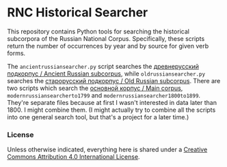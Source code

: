 # RNC Historical Searcher

This repository contains Python tools for searching the historical
subcorpora of the Russian National Corpus. Specifically, these scripts
return the number of occurrences by year and by source for given verb forms.

The `ancientrussiansearcher.py` script searches the
[древнерусский подкорпус / Ancient Russian subcorpus](http://ruscorpora.ru/search-old_rus.html),
while `oldrussiansearcher.py` searches the
[старорусский подкорпус / Old Russian subcorpus](http://ruscorpora.ru/search-mid_rus.html). There
are two scripts which search the
[основной корпус / Main corpus](http://ruscorpora.ru/search-main.html),
`modernrussiansearcherto1799` and
`modernrussiansearcher1800to1899`. They're separate files because at
first I wasn't interested in data later than 1800. I might combine
them. (I might actually try to combine all the scripts into one
general search tool, but that's a project for a later time.)

### License

Unless otherwise indicated, everything here is shared under a [Creative Commons Attribution 4.0 International License](https://creativecommons.org/licenses/by/4.0/).
